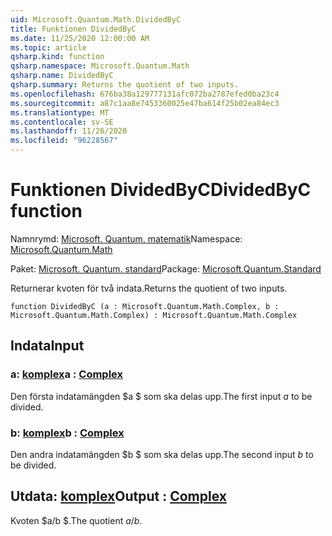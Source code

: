 ```yaml
---
uid: Microsoft.Quantum.Math.DividedByC
title: Funktionen DividedByC
ms.date: 11/25/2020 12:00:00 AM
ms.topic: article
qsharp.kind: function
qsharp.namespace: Microsoft.Quantum.Math
qsharp.name: DividedByC
qsharp.summary: Returns the quotient of two inputs.
ms.openlocfilehash: 676ba38a129777131afc072ba2787efed0ba23c4
ms.sourcegitcommit: a87c1aa8e7453360025e47ba614f25b02ea84ec3
ms.translationtype: MT
ms.contentlocale: sv-SE
ms.lasthandoff: 11/26/2020
ms.locfileid: "96228567"
---
```

# <a name="dividedbyc-function"></a><span data-ttu-id="7ea83-102">Funktionen DividedByC</span><span class="sxs-lookup"><span data-stu-id="7ea83-102">DividedByC function</span></span>

<span data-ttu-id="7ea83-103">Namnrymd: [Microsoft. Quantum. matematik](xref:Microsoft.Quantum.Math)</span><span class="sxs-lookup"><span data-stu-id="7ea83-103">Namespace: [Microsoft.Quantum.Math](xref:Microsoft.Quantum.Math)</span></span>

<span data-ttu-id="7ea83-104">Paket: [Microsoft. Quantum. standard](https://nuget.org/packages/Microsoft.Quantum.Standard)</span><span class="sxs-lookup"><span data-stu-id="7ea83-104">Package: [Microsoft.Quantum.Standard](https://nuget.org/packages/Microsoft.Quantum.Standard)</span></span>


<span data-ttu-id="7ea83-105">Returnerar kvoten för två indata.</span><span class="sxs-lookup"><span data-stu-id="7ea83-105">Returns the quotient of two inputs.</span></span>

```qsharp
function DividedByC (a : Microsoft.Quantum.Math.Complex, b : Microsoft.Quantum.Math.Complex) : Microsoft.Quantum.Math.Complex
```


## <a name="input"></a><span data-ttu-id="7ea83-106">Indata</span><span class="sxs-lookup"><span data-stu-id="7ea83-106">Input</span></span>

### <a name="a--complex"></a><span data-ttu-id="7ea83-107">a: [komplex](xref:Microsoft.Quantum.Math.Complex)</span><span class="sxs-lookup"><span data-stu-id="7ea83-107">a : [Complex](xref:Microsoft.Quantum.Math.Complex)</span></span>

<span data-ttu-id="7ea83-108">Den första indatamängden $a $ som ska delas upp.</span><span class="sxs-lookup"><span data-stu-id="7ea83-108">The first input $a$ to be divided.</span></span>


### <a name="b--complex"></a><span data-ttu-id="7ea83-109">b: [komplex](xref:Microsoft.Quantum.Math.Complex)</span><span class="sxs-lookup"><span data-stu-id="7ea83-109">b : [Complex](xref:Microsoft.Quantum.Math.Complex)</span></span>

<span data-ttu-id="7ea83-110">Den andra indatamängden $b $ som ska delas upp.</span><span class="sxs-lookup"><span data-stu-id="7ea83-110">The second input $b$ to be divided.</span></span>



## <a name="output--complex"></a><span data-ttu-id="7ea83-111">Utdata: [komplex](xref:Microsoft.Quantum.Math.Complex)</span><span class="sxs-lookup"><span data-stu-id="7ea83-111">Output : [Complex](xref:Microsoft.Quantum.Math.Complex)</span></span>

<span data-ttu-id="7ea83-112">Kvoten $a/b $.</span><span class="sxs-lookup"><span data-stu-id="7ea83-112">The quotient $a / b$.</span></span>